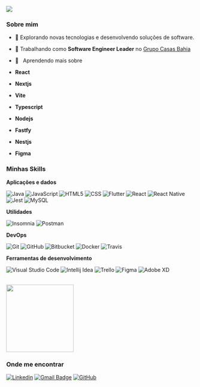 
![](https://komarev.com/ghpvc/?username=frafaelptu&color=006bed)

<h3>Sobre mim</h3>

- 🤔 Explorando novas tecnologias e desenvolvendo soluções de software.
  
- 💼 Trabalhando como **Software Engineer Leader** no <a href="https://casasbahia.com.br/">Grupo Casas Bahia</a>
- 🌱 &nbsp; Aprendendo mais sobre
- **React**
- **Nextjs**
- **Vite**
- **Typescript**
- **Nodejs**
- **Fastfy**
- **Nestjs**
- **Figma**

<h3>Minhas Skills</h3>

**Aplicações e dados**

![Java](https://img.shields.io/badge/-Java-333333?style=flat&logo=Java&logoColor=007396)
![JavaScript](https://img.shields.io/badge/-JavaScript-333333?style=flat&logo=javascript)
![HTML5](https://img.shields.io/badge/-HTML5-333333?style=flat&logo=HTML5)
![CSS](https://img.shields.io/badge/-CSS-333333?style=flat&logo=CSS3&logoColor=1572B6)
![Flutter](https://img.shields.io/badge/-Flutter-333333?style=flat&logo=Flutter)
![React](https://img.shields.io/badge/-React-333333?style=flat&logo=react)
![React Native](https://img.shields.io/badge/-React%20Native-333333?style=flat&logo=react)
![Jest](https://img.shields.io/badge/-Jest-333333?style=flat&logo=jest)
![MySQL](https://img.shields.io/badge/-MySQL-333333?style=flat&logo=mysql)

**Utilidades**

![Insomnia](https://img.shields.io/badge/-Insomnia-333333?style=flat&logo=insomnia)
![Postman](https://img.shields.io/badge/-Postman-333333?style=flat&logo=postman)

**DevOps**

![Git](https://img.shields.io/badge/-Git-333333?style=flat&logo=git)
![GitHub](https://img.shields.io/badge/-GitHub-333333?style=flat&logo=github)
![Bitbucket](https://img.shields.io/badge/-Bitbucket-333333?style=flat&logo=bitbucket)
![Docker](https://img.shields.io/badge/-Docker-333333?style=flat&logo=docker)
![Travis](https://img.shields.io/badge/-Travis-333333?style=flat&logo=travis)

**Ferramentas de desenvolvimento**

![Visual Studio Code](https://img.shields.io/badge/-Visual%20Studio%20Code-333333?style=flat&logo=visual-studio-code&logoColor=007ACC)
![Intellij Idea](https://img.shields.io/badge/-intellij-333333?style=flat&logo=intellij)
![Trello](https://img.shields.io/badge/-Trello-333333?style=flat&logo=trello&logoColor=007ACC)
![Figma](https://img.shields.io/badge/-Figma-333333?style=flat&logo=figma&logoColor=007ACC)
![Adobe XD](https://img.shields.io/badge/-Adobe%20XD-333333?style=flat&logo=adobe-xd&logoColor=007ACC)

<br/>

<a href="https://github.com/frafaelptu" title="Perfil do Francisco Rafael">
  <img height="180em" src="https://github-readme-stats.vercel.app/api?username=frafaelptu&themey=dracula&show_icons=true" />
</a>

<h3>Onde me encontrar</h3>

[![Linkedin](https://img.shields.io/badge/-Francisco-blue?style=flat-square&logo=Linkedin&logoColor=white&link=https://www.linkedin.com/in/franciscorafael?utm_source=share&utm_campaign=share_via&utm_content=profile&utm_medium=ios_app)](https://www.linkedin.com/in/franciscorafael?utm_source=share&utm_campaign=share_via&utm_content=profile&utm_medium=ios_app)
[![Gmail Badge](https://img.shields.io/badge/-francisco-006bed?style=flat-square&logo=Gmail&logoColor=white&link=mailto:francisco.rafael.dev@gmail.com)](mailto:francisco.rafael.dev@gmail.com)
[![GitHub](https://img.shields.io/github/followers/iuricode?label=follow&style=social)](https://github.com/frafaelptu](https://github.com/frafaelptu/frafaelptu/edit/master/README.md)https://github.com/frafaelptu)
